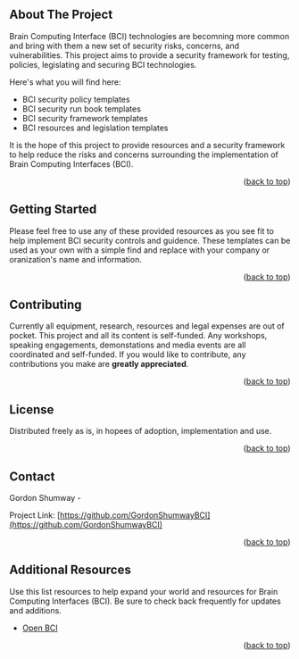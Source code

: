 <a id="readme-top"></a>





<!-- ABOUT THE PROJECT -->
## About The Project

Brain Computing Interface (BCI) technologies are becomning more common and bring with them a new set of security risks, concerns, and vulnerabilities. This project aims to provide a security framework for testing, policies, legislating and securing BCI technologies.


Here's what you will find here:
* BCI security policy templates
* BCI security run book templates
* BCI security framework templates
* BCI resources and legislation templates

It is the hope of this project to provide resources and a security framework to help reduce the risks and concerns surrounding the implementation of Brain Computing Interfaces (BCI).

<p align="right">(<a href="#readme-top">back to top</a>)</p>




<!-- GETTING STARTED -->
## Getting Started

Please feel free to use any of these provided resources as you see fit to help implement BCI security controls and guidence. These templates can be used as your own with a simple find and replace with your company or oranization's name and information.


<p align="right">(<a href="#readme-top">back to top</a>)</p>



<!-- CONTRIBUTING -->
## Contributing

Currently all equipment, research, resources and legal expenses are out of pocket. This project and all its content is self-funded. Any workshops, speaking engagements, demonstations and media events are all coordinated and self-funded. If you would like to contribute, any contributions you make are **greatly appreciated**.



<p align="right">(<a href="#readme-top">back to top</a>)</p>



<!-- LICENSE -->
## License

Distributed freely as is, in hopees of adoption, implementation and use.
<p align="right">(<a href="#readme-top">back to top</a>)</p>



<!-- CONTACT -->
## Contact

Gordon Shumway - 

Project Link: [https://github.com/GordonShumwayBCI](https://github.com/GordonShumwayBCI)

<p align="right">(<a href="#readme-top">back to top</a>)</p>



<!-- Additional Resources -->
## Additional Resources

Use this list resources to help expand your world and resources for Brain Computing Interfaces (BCI). Be sure to check back frequently for updates and additions.

* [Open BCI](https://openbci.com)



<p align="right">(<a href="#readme-top">back to top</a>)</p>

